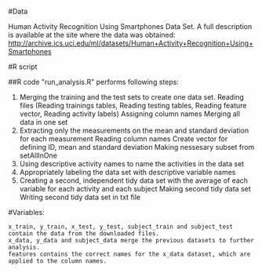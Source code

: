 #Data

Human Activity Recognition Using Smartphones Data Set. A full description is available at the site where the data was obtained: http://archive.ics.uci.edu/ml/datasets/Human+Activity+Recognition+Using+Smartphones

#R script

##R code "run_analysis.R" performs following steps:
1. Merging the training and the test sets to create one data set.
 Reading files (Reading trainings tables, Reading testing tables, Reading feature vector, Reading activity labels)
 Assigning column names
 Merging all data in one set
2. Extracting only the measurements on the mean and standard deviation for each measurement
 Reading column names
 Create vector for defining ID, mean and standard deviation
 Making nessesary subset from setAllInOne
3. Using descriptive activity names to name the activities in the data set
4. Appropriately labeling the data set with descriptive variable names
5. Creating a second, independent tidy data set with the average of each variable for each activity and each subject
 Making second tidy data set
 Writing second tidy data set in txt file


#Variables:

    x_train, y_train, x_test, y_test, subject_train and subject_test contain the data from the downloaded files.
    x_data, y_data and subject_data merge the previous datasets to further analysis.
    features contains the correct names for the x_data dataset, which are applied to the column names.
